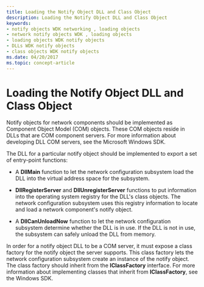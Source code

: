 ```yaml
---
title: Loading the Notify Object DLL and Class Object
description: Loading the Notify Object DLL and Class Object
keywords:
- notify objects WDK networking , loading objects
- network notify objects WDK , loading objects
- loading objects WDK notify objects
- DLLs WDK notify objects
- class objects WDK notify objects
ms.date: 04/20/2017
ms.topic: concept-article
---
```


# Loading the Notify Object DLL and Class Object





Notify objects for network components should be implemented as Component Object Model (COM) objects. These COM objects reside in DLLs that are COM component servers. For more information about developing DLL COM servers, see the Microsoft Windows SDK.

The DLL for a particular notify object should be implemented to export a set of entry-point functions:

-   A **DllMain** function to let the network configuration subsystem load the DLL into the virtual address space for the subsystem.

-   **DllRegisterServer** and **DllUnregisterServer** functions to put information into the operating system registry for the DLL's class objects. The network configuration subsystem uses this registry information to locate and load a network component's notify object.

-   A **DllCanUnloadNow** function to let the network configuration subsystem determine whether the DLL is in use. If the DLL is not in use, the subsystem can safely unload the DLL from memory.

In order for a notify object DLL to be a COM server, it must expose a class factory for the notify object the server supports. This class factory lets the network configuration subsystem create an instance of the notify object. The class factory should inherit from the **IClassFactory** interface. For more information about implementing classes that inherit from **IClassFactory**, see the Windows SDK.

 

 





